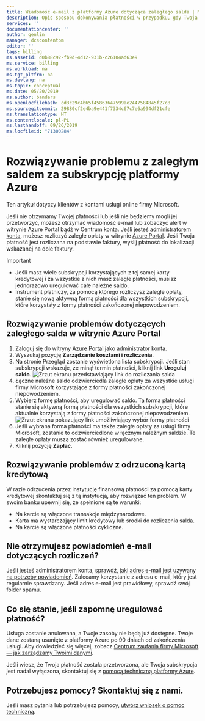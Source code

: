 ```yaml
---
title: Wiadomość e-mail z platformy Azure dotycząca zaległego salda | Microsoft Docs
description: Opis sposobu dokonywania płatności w przypadku, gdy Twoja subskrypcja platformy Azure ma zaległe saldo
services: ''
documentationcenter: ''
author: genlin
manager: dcscontentpm
editor: ''
tags: billing
ms.assetid: d0b88c92-fb9d-4d12-931b-c26104ad63e9
ms.service: billing
ms.workload: na
ms.tgt_pltfrm: na
ms.devlang: na
ms.topic: conceptual
ms.date: 05/20/2019
ms.author: banders
ms.openlocfilehash: cd3c29c4b65f45863647599ae2447584845f27c8
ms.sourcegitcommit: 29880cf2e4ba9e441f7334c67c7e6a994df21cfe
ms.translationtype: HT
ms.contentlocale: pl-PL
ms.lasthandoff: 09/26/2019
ms.locfileid: "71300284"
---
```

# <a name="resolve-past-due-balance-for-your-azure-subscription"></a>Rozwiązywanie problemu z zaległym saldem za subskrypcję platformy Azure

Ten artykuł dotyczy klientów z kontami usługi online firmy Microsoft.

Jeśli nie otrzymamy Twojej płatności lub jeśli nie będziemy mogli jej przetworzyć, możesz otrzymać wiadomość e-mail lub zobaczyć alert w witrynie Azure Portal bądź w Centrum konta.
Jeśli jesteś [administratorem konta](billing-subscription-transfer.md#whoisaa), możesz rozliczyć zaległe opłaty w witrynie [Azure Portal](https://portal.azure.com). Jeśli Twoja płatność jest rozliczana na podstawie faktury, wyślij płatność do lokalizacji wskazanej na dole faktury.

> [!IMPORTANT]
> * Jeśli masz wiele subskrypcji korzystających z tej samej karty kredytowej i za wszystkie z nich masz zaległe płatności, musisz jednorazowo uregulować całe należne saldo.
> * Instrument płatniczy, za pomocą którego rozliczysz zaległe opłaty, stanie się nową aktywną formą płatności dla wszystkich subskrypcji, które korzystały z formy płatności zakończonej niepowodzeniem.

## <a name="resolve-past-due-balance-in-the-azure-portal"></a>Rozwiązywanie problemów dotyczących zaległego salda w witrynie Azure Portal

1. Zaloguj się do witryny [Azure Portal](https://portal.azure.com) jako administrator konta.
1. Wyszukaj pozycję **Zarządzanie kosztami i rozliczenia**.
1. Na stronie Przegląd zostanie wyświetlona lista subskrypcji. Jeśli stan subskrypcji wskazuje, że minął termin płatności, kliknij link **Ureguluj saldo**.
    ![Zrzut ekranu przedstawiający link do rozliczania salda](./media/billing-azure-subscription-past-due-balance/settle-balance-entry-point.png)
1. Łączne należne saldo odzwierciedla zaległe opłaty za wszystkie usługi firmy Microsoft korzystające z formy płatności zakończonej niepowodzeniem.
1. Wybierz formę płatności, aby uregulować saldo. Ta forma płatności stanie się aktywną formą płatności dla wszystkich subskrypcji, które aktualnie korzystają z formy płatności zakończonej niepowodzeniem.
    ![Zrzut ekranu pokazujący link umożliwiający wybór formy płatności](./media/billing-azure-subscription-past-due-balance/settle-balance-screen.png)
1. Jeśli wybrana forma płatności ma także zaległe opłaty za usługi firmy Microsoft, zostanie to odzwierciedlone w łącznym należnym saldzie. Te zaległe opłaty muszą zostać również uregulowane.
1. Kliknij pozycję **Zapłać**.

## <a name="troubleshoot-declined-credit-card"></a>Rozwiązywanie problemów z odrzuconą kartą kredytową

W razie odrzucenia przez instytucję finansową płatności za pomocą karty kredytowej skontaktuj się z tą instytucją, aby rozwiązać ten problem. W swoim banku upewnij się, że spełnione są te warunki:
- Na karcie są włączone transakcje międzynarodowe.
- Karta ma wystarczający limit kredytowy lub środki do rozliczenia salda.
- Na karcie są włączone płatności cykliczne.

## <a name="not-getting-billing-email-notifications"></a>Nie otrzymujesz powiadomień e-mail dotyczących rozliczeń?

Jeśli jesteś administratorem konta, [sprawdź, jaki adres e-mail jest używany na potrzeby powiadomień](billing-how-to-change-azure-account-profile.md). Zalecamy korzystanie z adresu e-mail, który jest regularnie sprawdzany. Jeśli adres e-mail jest prawidłowy, sprawdź swój folder spamu.

## <a name="if-i-forget-to-pay-what-happens"></a>Co się stanie, jeśli zapomnę uregulować płatność?

Usługa zostanie anulowana, a Twoje zasoby nie będą już dostępne. Twoje dane zostaną usunięte z platformy Azure po 90 dniach od zakończenia usługi. Aby dowiedzieć się więcej, zobacz [Centrum zaufania firmy Microsoft — jak zarządzamy Twoimi danymi](https://go.microsoft.com/fwLink/p/?LinkID=822930&clcid=0x409).

Jeśli wiesz, że Twoja płatność została przetworzona, ale Twoja subskrypcja jest nadal wyłączona, skontaktuj się z [pomocą techniczną platformy Azure](https://portal.azure.com/#blade/Microsoft_Azure_Support/HelpAndSupportBlade).


## <a name="need-help-contact-us"></a>Potrzebujesz pomocy? Skontaktuj się z nami.

Jeśli masz pytania lub potrzebujesz pomocy, [utwórz wniosek o pomoc techniczną](https://go.microsoft.com/fwlink/?linkid=2083458).
